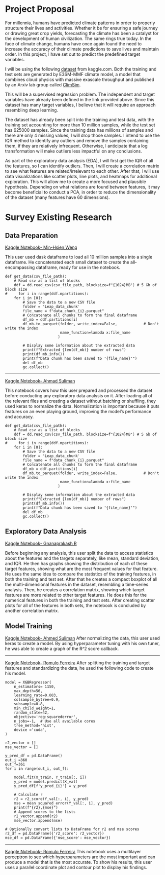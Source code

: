 # Project Proposal
For millennia, humans have predicted climate patterns in order to properly structure their lives and activities. Whether it be for ensuring a safe journey or drawing great crop yields, forecasting the climate has been a catalyst for the development of human civilization. The same rings true today. In the face of climate change, humans have once again found the need to increase the accuracy of their climate predictions to save lives and maintain order. In this project, I have set out to predict the predefined target variables.

I will be using the following [dataset](https://www.kaggle.com/competitions/leap-atmospheric-physics-ai-climsim/data) from kaggle.com. Both the training and test sets are generated by E3SM-MMF climate model, a model that combines cloud physics with massive exascale throughput and published by an Arxiv lab group called [ClimSim](https://arxiv.org/abs/2306.08754).

This will be a supervised regression problem. The independent and target variables have already been defined in the link provided above. Since this dataset has many target variables, I believe that it will require an approach resembling deep learning.

The dataset has already been split into the training and test data, with the training set accounting for more than 10 million samples, while the test set has 625000 samples. Since the training data has millions of samples and there are only 4 missing values, I will drop those samples. I intend to use the IQR method to identify any outliers and remove the samples containing them, if they are relatively infrequent. Otherwise, I anticipate that a log transformation will make outliers less impactful on any conclusions.

As part of the exploratory data analysis (EDA), I will first get the IQR of all the features, so I can identify outliers. Then, I will create a correlation matrix to see what features are related/irrelevant to each other. After that, I will use data visualizations like scatter plots, line plots, and heatmaps for additional exploration. This will allow me to create a more focused and plausible hypothesis. Depending on what relations are found between features, it may become beneficial to conduct a PCA, in order to reduce the dimensionality of the dataset (many features have 60 dimensions).

# Survey Existing Research
## Data Preparation
[Kaggle Notebook- Min-Hsien Weng](https://www.kaggle.com/code/minhsienweng/leap-data-divided-to-small-chunks)

This user used dask dataframe to load all 10 million samples into a single dataframe. He concatenated each small dataset to create the all-encompassing dataframe, ready for use in the notebook.

```
def get_data(csv_file_path):    
    # Read csv as a list of blocks
    ddf = dd.read_csv(csv_file_path, blocksize=f"{1024}MB") # 5 Gb of block size
#     for i in range(ddf.npartitions):
    for i in [0]:    
        # Save the data to a new CSV file
        folder = 'Leap_data_chunk'
        file_name = f"data_chunk_{i}.parquet"
        # Concatenate all chunks to form the final dataframe
        df_mb = ddf.partitions[i]  
        df_mb.to_parquet(folder, write_index=False,            # Don't write the index
                         name_function=lambda x:file_name
                        )

        # Display some information about the extracted data
        print(f"Extracted {len(df_mb)} number of rows")
        print(df_mb.info())
        print(f"Data chunk has been saved to '{file_name}'")
        del df_mb
        gc.collect()
```
***
[Kaggle Notebook- Ahmad Suliman](https://www.kaggle.com/code/ahmedelneim/data-preparation-atmospheric-physics)

This notebook covers how this user prepared and processed the dataset before conducting any exploratory data analysis on it. After loading all of the relevant files and creating a dataset without batching or shuffling, they used keras to normalize the data. Normalization is important because it puts features on an even playing ground, improving the model’s performance and accuracy.

```
def get_data(csv_file_path):    
    # Read csv as a list of blocks
    ddf = dd.read_csv(csv_file_path, blocksize=f"{1024}MB") # 5 Gb of block size
#     for i in range(ddf.npartitions):
    for i in [0]:    
        # Save the data to a new CSV file
        folder = 'Leap_data_chunk'
        file_name = f"data_chunk_{i}.parquet"
        # Concatenate all chunks to form the final dataframe
        df_mb = ddf.partitions[i]  
        df_mb.to_parquet(folder, write_index=False,            # Don't write the index
                         name_function=lambda x:file_name
                        )

        # Display some information about the extracted data
        print(f"Extracted {len(df_mb)} number of rows")
        print(df_mb.info())
        print(f"Data chunk has been saved to '{file_name}'")
        del df_mb
        gc.collect()
```

## Exploratory Data Analysis
[Kaggle Notebook- Gnanaprakash R](https://www.kaggle.com/code/gnanaprakashr/leap-eda-notebook1)

Before beginning any analysis, this user split the data to access statistics about the features and the targets separately, like mean, standard deviation, and IQR. He then has graphs showing the distribution of each of these target features, showing what are the most frequent values for that feature. He uses the same idea to compare the statistics of the training features, in both the training and test set. After that he creates a compact boxplot of all the multi-dimensional features in the dataset, resembling a time-series analysis. Then, he creates a correlation matrix, showing which target features are more related to other target features. He does this for the numerical features in both the training and test sets. After creating scatter plots for all of the features in both sets, the notebook is concluded by another correlation matrix.


## Model Training
[Kaggle Notebook- Ahmed Suliman](https://www.kaggle.com/code/ahmedelneim/model-training-atmospheric-physics)
After normalizing the data, this user used keras to create a model. By using hyperparameter tuning with his own tuner, he was able to create a graph of the R^2 score callback.
***
[Kaggle Notebook- Romulo Ferreira](https://www.kaggle.com/code/romulol/leap-xgboost)
After splitting the training and target features and standardizing the data, he used the following code to create his model.

```
model = XGBRegressor(
    n_estimators= 1150,
    max_depth=56,
    learning_rate=0.003,
    colsample_bytree=0.9,
    subsample=0.8,
    min_child_weight=1,
    random_state=42,
    objective='reg:squarederror',
    n_jobs=-1,  # Use all available cores
    tree_method='hist',
    device ='cuda',
)

r2_vector = []
mse_vector = []

y_pred_df = pd.DataFrame()
out_i =360
out_f=361
for i in range(out_i, out_f):
    
    model.fit(X_train, Y_train[:, i]) 
    y_pred = model.predict(X_val)
    y_pred_df[f'y_pred_{i}'] = y_pred
    
    # Calculate r
    r2 = r2_score(Y_val[:, i], y_pred)
    mse = mean_squared_error(Y_val[:, i], y_pred)
    print(f"{r2},{mse}")
    # Append scores to the lists
    r2_vector.append(r2)
    mse_vector.append(mse)

# Optionally convert lists to DataFrame for r2 and mse scores
r2_df = pd.DataFrame({'r2_score': r2_vector})
mse_df = pd.DataFrame({'mse_score': mse_vector})
```
***
[Kaggle Notebook- Romulo Ferreira](https://www.kaggle.com/code/romulol/leap-mlp)
This notebook uses a multilayer perceptron to see which hyperparameters are the most important and can produce a model that is the most accurate. To show his results, this user uses a parallel coordinate plot and contour plot to display his findings.
